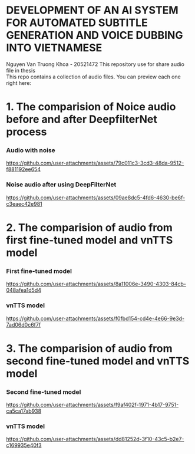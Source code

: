 # DEVELOPMENT OF AN AI SYSTEM FOR AUTOMATED SUBTITLE GENERATION AND VOICE DUBBING INTO VIETNAMESE
Nguyen Van Truong Khoa - 20521472
This repository use for share audio file in thesis <br>
This repo contains a collection of audio files. You can preview each one right here:

# 1. The comparision of Noice audio before and after DeepfilterNet process <br>
### Audio with noise
https://github.com/user-attachments/assets/79c011c3-3cd3-48da-9512-f881192ee654


### Noise audio after using DeepFilterNet
https://github.com/user-attachments/assets/09ae8dc5-4fd6-4630-be6f-c3eaec42e981


# 2. The comparision of audio from first fine-tuned model and vnTTS model
### First fine-tuned model
https://github.com/user-attachments/assets/8a11006e-3490-4303-84cb-048afea1d5d4


### vnTTS model
https://github.com/user-attachments/assets/f0fbd154-cd4e-4e66-9e3d-7ad06d0c6f7f


# 3. The comparision of audio from second fine-tuned model and vnTTS model <br>
### Second fine-tuned model
https://github.com/user-attachments/assets/f9af402f-1971-4b17-9751-ca5ca17ab938


### vnTTS model
https://github.com/user-attachments/assets/dd81252d-3f10-43c5-b2e7-c169935e40f3


